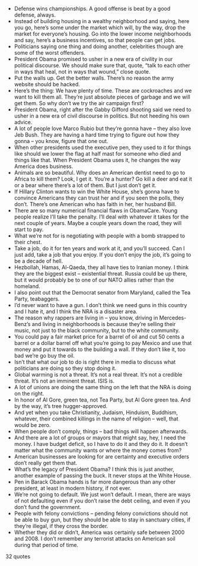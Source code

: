  - Defense wins championships. A good offense is beat by a good defense, always.
 - Instead of building housing in a wealthy neighborhood and saying, here you go, here’s some under the market which will, by the way, drop the market for everyone’s housing. Go into the lower income neighborhoods and say, here’s a business incentives, so that people can get jobs.
 - Politicians saying one thing and doing another, celebrities though are some of the worst offenders.
 - President Obama promised to usher in a new era of civility in our political discourse. We should make sure that, quote, “talk to each other in ways that heal, not in ways that wound,” close quote.
 - Put the walls up. Get the better walls. There’s no reason the army website should be hacked.
 - Here’s the thing: We have plenty of time. These are cockroaches and we want to kill them all. They’re just absolute pieces of garbage and we will get them. So why don’t we try the air campaign first?
 - President Obama, right after the Gabby Gifford shooting said we need to usher in a new era of civil discourse in politics. But not heeding his own advice.
 - A lot of people love Marco Rubio but they’re gonna have – they also love Jeb Bush. They are having a hard time trying to figure out how they gonna – you know, figure that one out.
 - When other presidents used the executive pen, they used to it for things like should we lower the flag at half mast for someone who died and things like that. When President Obama uses it, he changes the way America does business.
 - Animals are so beautiful. Why does an American dentist need to go to Africa to kill them? Look, I get it. You’re a hunter? Go kill a deer and eat it or a bear where there’s a lot of them. But I just don’t get it.
 - If Hillary Clinton wants to win the White House, she’s gonna have to convince Americans they can trust her and if you seen the polls, they don’t. There’s one American who has faith in her, her husband Bill.
 - There are so many numerical financial flaws in ObamaCare. Young people realize I’ll take the penalty. I’ll deal with whatever it takes for the next couple of years. Maybe a couple years down the road, they will start to pay.
 - What we’re not for is negotiating with people with a bomb strapped to their chest.
 - Take a job, do it for ten years and work at it, and you’ll succeed. Can I just add, take a job that you enjoy. If you don’t enjoy the job, it’s going to be a decade of hell.
 - Hezbollah, Hamas, Al-Qaeda, they all have ties to Iranian money. I think they are the biggest exist – existential threat. Russia could be up there, but it would probably be to one of our NATO allies rather than the homeland.
 - I also point out that the Democrat senator from Maryland, called the Tea Party, teabaggers.
 - I’d never want to have a gun. I don’t think we need guns in this country and I hate it, and I think the NRA is a disaster area.
 - The reason why rappers are living in – you know, driving in Mercedes-Benz’s and living in neighborhoods is because they’re selling their music, not just to the black community, but to the white community.
 - You could pay a fair market price for a barrel of oil and cut 50 cents a barrel or a dollar barrel off what you’re going to pay Mexico and use that money and put it towards to the building a wall. If they don’t like it, too bad we’re go buy the oil.
 - Isn’t that what our job to do is right there in media to discuss what politicians are doing so they stop doing it.
 - Global warming is not a threat. It’s not a real threat. It’s not a credible threat. It’s not an imminent threat. ISIS is.
 - A lot of unions are doing the same thing on the left that the NRA is doing on the right.
 - In honor of Al Gore, green tea, not Tea Party, but Al Gore green tea. And by the way, it’s tree hugger-approved.
 - And yet when you take Christianity, Judaism, Hinduism, Buddhism, whatever, their combined killings in the name of religion – well, that would be zero.
 - When people don’t comply, things – bad things will happen afterwards.
 - And there are a lot of groups or mayors that might say, hey, I need the money. I have budget deficit, so I have to do it and they do it. It doesn’t matter what the community wants or where the money comes from?
 - American businesses are looking for are certainty and executive orders don’t really get them that.
 - What’s the legacy of President Obama? I think this is just another, another example of passing the buck. It never stops at the White House.
 - Pen in Barack Obama hands is far more dangerous than any other president, at least in modern history, if not ever.
 - We’re not going to default. We just won’t default. I mean, there are ways of not defaulting even if you don’t raise the debt ceiling, and even if you don’t fund the government.
 - People with felony convictions – pending felony convictions should not be able to buy gun, but they should be able to stay in sanctuary cities, if they’re illegal, if they cross the border.
 - Whether they did or didn’t, America was certainly safe between 2000 and 2008. I don’t remember any terrorist attacks on American soil during that period of time.

32 quotes